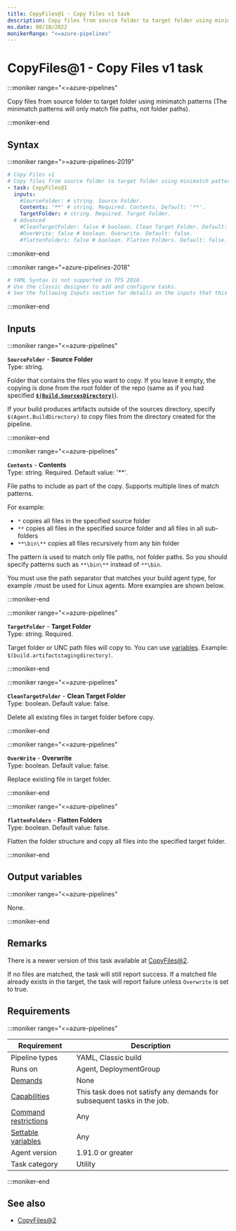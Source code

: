 ```yaml
---
title: CopyFiles@1 - Copy Files v1 task
description: Copy files from source folder to target folder using minimatch patterns (The minimatch patterns will only match file paths, not folder paths).
ms.date: 08/18/2022
monikerRange: "<=azure-pipelines"
---
```


# CopyFiles@1 - Copy Files v1 task

<!-- :::description::: -->
:::moniker range="<=azure-pipelines"

<!-- :::editable-content name="description"::: -->
Copy files from source folder to target folder using minimatch patterns (The minimatch patterns will only match file paths, not folder paths).
<!-- :::editable-content-end::: -->

:::moniker-end
<!-- :::description-end::: -->

<!-- :::syntax::: -->
## Syntax

:::moniker range=">=azure-pipelines-2019"

```yaml
# Copy Files v1
# Copy files from source folder to target folder using minimatch patterns (The minimatch patterns will only match file paths, not folder paths).
- task: CopyFiles@1
  inputs:
    #SourceFolder: # string. Source Folder. 
    Contents: '**' # string. Required. Contents. Default: '**'.
    TargetFolder: # string. Required. Target Folder. 
  # Advanced
    #CleanTargetFolder: false # boolean. Clean Target Folder. Default: false.
    #OverWrite: false # boolean. Overwrite. Default: false.
    #flattenFolders: false # boolean. Flatten Folders. Default: false.
```

:::moniker-end

:::moniker range="=azure-pipelines-2018"

```yaml
# YAML Syntax is not supported in TFS 2018.
# Use the classic designer to add and configure tasks.
# See the following Inputs section for details on the inputs that this task supports.
```

:::moniker-end
<!-- :::syntax-end::: -->

<!-- :::inputs::: -->
## Inputs

<!-- :::item name="SourceFolder"::: -->
:::moniker range="<=azure-pipelines"

**`SourceFolder`** - **Source Folder**<br>
Type: string.<br>
<!-- :::editable-content name="helpMarkDown"::: -->
Folder that contains the files you want to copy. If you leave it empty, the copying is done from the root folder of the repo (same as if you had specified [**`$(Build.SourcesDirectory)`**](/azure/devops/pipelines/build/variables)).

If your build produces artifacts outside of the sources directory, specify `$(Agent.BuildDirectory)` to copy files from the directory created for the pipeline.
<!-- :::editable-content-end::: -->

:::moniker-end
<!-- :::item-end::: -->
<!-- :::item name="Contents"::: -->
:::moniker range="<=azure-pipelines"

**`Contents`** - **Contents**<br>
Type: string. Required. Default value: '**'.<br>
<!-- :::editable-content name="helpMarkDown"::: -->
File paths to include as part of the copy. Supports multiple lines of match patterns.

For example:

* `*` copies all files in the specified source folder
* `**` copies all files in the specified source folder and all files in all sub-folders
* `**\bin\**` copies all files recursively from any bin folder

The pattern is used to match only file paths, not folder paths. So you should specify patterns such as `**\bin\**` instead of `**\bin`.

You must use the path separator that matches your build agent type, for example `/`must be used for Linux agents. More examples are shown below.
<!-- :::editable-content-end::: -->

:::moniker-end
<!-- :::item-end::: -->
<!-- :::item name="TargetFolder"::: -->
:::moniker range="<=azure-pipelines"

**`TargetFolder`** - **Target Folder**<br>
Type: string. Required.<br>
<!-- :::editable-content name="helpMarkDown"::: -->
Target folder or UNC path files will copy to. You can use [variables](/azure/devops/pipelines/build/variables). Example: `$(build.artifactstagingdirectory)`.
<!-- :::editable-content-end::: -->

:::moniker-end
<!-- :::item-end::: -->
<!-- :::item name="CleanTargetFolder"::: -->
:::moniker range="<=azure-pipelines"

**`CleanTargetFolder`** - **Clean Target Folder**<br>
Type: boolean. Default value: false.<br>
<!-- :::editable-content name="helpMarkDown"::: -->
Delete all existing files in target folder before copy.
<!-- :::editable-content-end::: -->

:::moniker-end
<!-- :::item-end::: -->
<!-- :::item name="OverWrite"::: -->
:::moniker range="<=azure-pipelines"

**`OverWrite`** - **Overwrite**<br>
Type: boolean. Default value: false.<br>
<!-- :::editable-content name="helpMarkDown"::: -->
Replace existing file in target folder.
<!-- :::editable-content-end::: -->

:::moniker-end
<!-- :::item-end::: -->
<!-- :::item name="flattenFolders"::: -->
:::moniker range="<=azure-pipelines"

**`flattenFolders`** - **Flatten Folders**<br>
Type: boolean. Default value: false.<br>
<!-- :::editable-content name="helpMarkDown"::: -->
Flatten the folder structure and copy all files into the specified target folder.
<!-- :::editable-content-end::: -->

:::moniker-end
<!-- :::item-end::: -->
<!-- :::inputs-end::: -->

<!-- :::outputVariables::: -->
## Output variables

:::moniker range="<=azure-pipelines"

None.

:::moniker-end
<!-- :::outputVariables-end::: -->

<!-- :::remarks::: -->
<!-- :::editable-content name="remarks"::: -->
## Remarks

There is a newer version of this task available at [CopyFiles@2](copy-files-v2.md).

If no files are matched, the task will still report success. If a matched file already exists in the target, the task will report failure unless `Overwrite` is set to true.
<!-- :::editable-content-end::: -->
<!-- :::remarks-end::: -->

<!-- :::examples::: -->
<!-- :::editable-content name="examples"::: -->
<!-- :::editable-content-end::: -->
<!-- :::examples-end::: -->

<!-- :::properties::: -->
## Requirements

:::moniker range="<=azure-pipelines"

| Requirement | Description |
|-------------|-------------|
| Pipeline types | YAML, Classic build |
| Runs on | Agent, DeploymentGroup |
| [Demands](/azure/devops/pipelines/process/demands) | None |
| [Capabilities](/azure/devops/pipelines/agents/agents#capabilities) | This task does not satisfy any demands for subsequent tasks in the job. |
| [Command restrictions](/azure/devops/pipelines/security/templates#agent-logging-command-restrictions) | Any |
| [Settable variables](/azure/devops/pipelines/security/templates#agent-logging-command-restrictions) | Any |
| Agent version |  1.91.0 or greater |
| Task category | Utility |

:::moniker-end
<!-- :::properties-end::: -->

<!-- :::see-also::: -->
<!-- :::editable-content name="seeAlso"::: -->
## See also

* [CopyFiles@2](copy-files-v2.md)
<!-- :::editable-content-end::: -->
<!-- :::see-also-end::: -->